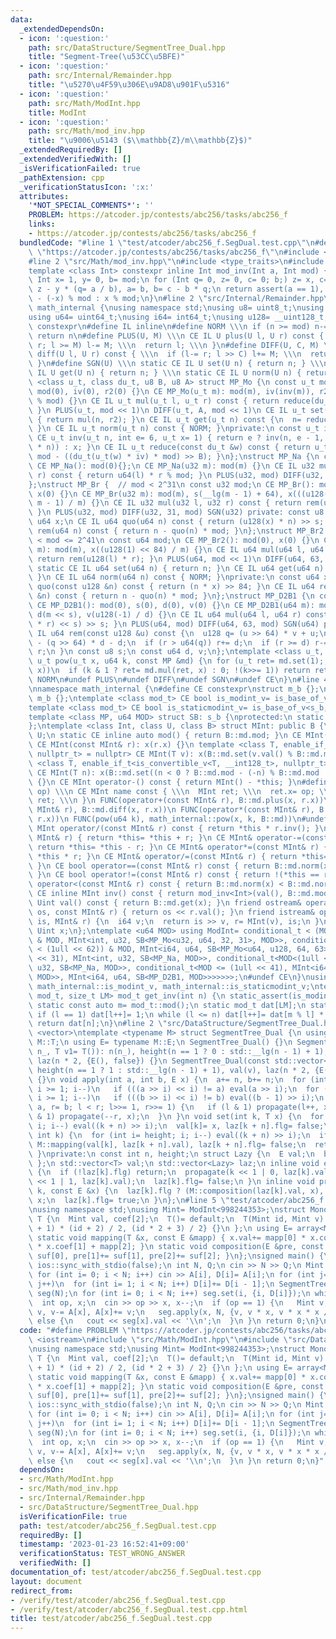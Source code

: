 ```yaml
---
data:
  _extendedDependsOn:
  - icon: ':question:'
    path: src/DataStructure/SegmentTree_Dual.hpp
    title: "Segment-Tree(\u53CC\u5BFE)"
  - icon: ':question:'
    path: src/Internal/Remainder.hpp
    title: "\u5270\u4F59\u306E\u9AD8\u901F\u5316"
  - icon: ':question:'
    path: src/Math/ModInt.hpp
    title: ModInt
  - icon: ':question:'
    path: src/Math/mod_inv.hpp
    title: "\u9006\u5143 ($\\mathbb{Z}/m\\mathbb{Z}$)"
  _extendedRequiredBy: []
  _extendedVerifiedWith: []
  _isVerificationFailed: true
  _pathExtension: cpp
  _verificationStatusIcon: ':x:'
  attributes:
    '*NOT_SPECIAL_COMMENTS*': ''
    PROBLEM: https://atcoder.jp/contests/abc256/tasks/abc256_f
    links:
    - https://atcoder.jp/contests/abc256/tasks/abc256_f
  bundledCode: "#line 1 \"test/atcoder/abc256_f.SegDual.test.cpp\"\n#define PROBLEM\
    \ \"https://atcoder.jp/contests/abc256/tasks/abc256_f\"\n#include <iostream>\n\
    #line 2 \"src/Math/mod_inv.hpp\"\n#include <type_traits>\n#include <cassert>\n\
    template <class Int> constexpr inline Int mod_inv(Int a, Int mod) {\n static_assert(std::is_signed_v<Int>);\n\
    \ Int x= 1, y= 0, b= mod;\n for (Int q= 0, z= 0, c= 0; b;) z= x, c= a, x= y, y=\
    \ z - y * (q= a / b), a= b, b= c - b * q;\n return assert(a == 1), x < 0 ? mod\
    \ - (-x) % mod : x % mod;\n}\n#line 2 \"src/Internal/Remainder.hpp\"\nnamespace\
    \ math_internal {\nusing namespace std;\nusing u8= uint8_t;\nusing u32= uint32_t;\n\
    using u64= uint64_t;\nusing i64= int64_t;\nusing u128= __uint128_t;\n#define CE\
    \ constexpr\n#define IL inline\n#define NORM \\\n if (n >= mod) n-= mod; \\\n\
    \ return n\n#define PLUS(U, M) \\\n CE IL U plus(U l, U r) const { \\\n  if (l+=\
    \ r; l >= M) l-= M; \\\n  return l; \\\n }\n#define DIFF(U, C, M) \\\n CE IL U\
    \ diff(U l, U r) const { \\\n  if (l-= r; l >> C) l+= M; \\\n  return l; \\\n\
    \ }\n#define SGN(U) \\\n static CE IL U set(U n) { return n; } \\\n static CE\
    \ IL U get(U n) { return n; } \\\n static CE IL U norm(U n) { return n; }\ntemplate\
    \ <class u_t, class du_t, u8 B, u8 A> struct MP_Mo {\n const u_t mod;\n CE MP_Mo():\
    \ mod(0), iv(0), r2(0) {}\n CE MP_Mo(u_t m): mod(m), iv(inv(m)), r2(-du_t(mod)\
    \ % mod) {}\n CE IL u_t mul(u_t l, u_t r) const { return reduce(du_t(l) * r);\
    \ }\n PLUS(u_t, mod << 1)\n DIFF(u_t, A, mod << 1)\n CE IL u_t set(u_t n) const\
    \ { return mul(n, r2); }\n CE IL u_t get(u_t n) const {\n  n= reduce(n);\n  NORM;\n\
    \ }\n CE IL u_t norm(u_t n) const { NORM; }\nprivate:\n const u_t iv, r2;\n static\
    \ CE u_t inv(u_t n, int e= 6, u_t x= 1) { return e ? inv(n, e - 1, x * (2 - x\
    \ * n)) : x; }\n CE IL u_t reduce(const du_t &w) const { return u_t(w >> B) +\
    \ mod - ((du_t(u_t(w) * iv) * mod) >> B); }\n};\nstruct MP_Na {\n const u32 mod;\n\
    \ CE MP_Na(): mod(0){};\n CE MP_Na(u32 m): mod(m) {}\n CE IL u32 mul(u32 l, u32\
    \ r) const { return u64(l) * r % mod; }\n PLUS(u32, mod) DIFF(u32, 31, mod) SGN(u32)\n\
    };\nstruct MP_Br {  // mod < 2^31\n const u32 mod;\n CE MP_Br(): mod(0), s(0),\
    \ x(0) {}\n CE MP_Br(u32 m): mod(m), s(__lg(m - 1) + 64), x(((u128(1) << s) +\
    \ m - 1) / m) {}\n CE IL u32 mul(u32 l, u32 r) const { return rem(u64(l) * r);\
    \ }\n PLUS(u32, mod) DIFF(u32, 31, mod) SGN(u32) private: const u8 s;\n const\
    \ u64 x;\n CE IL u64 quo(u64 n) const { return (u128(x) * n) >> s; }\n CE IL u32\
    \ rem(u64 n) const { return n - quo(n) * mod; }\n};\nstruct MP_Br2 {  // 2^20\
    \ < mod <= 2^41\n const u64 mod;\n CE MP_Br2(): mod(0), x(0) {}\n CE MP_Br2(u64\
    \ m): mod(m), x((u128(1) << 84) / m) {}\n CE IL u64 mul(u64 l, u64 r) const {\
    \ return rem(u128(l) * r); }\n PLUS(u64, mod << 1)\n DIFF(u64, 63, mod << 1)\n\
    \ static CE IL u64 set(u64 n) { return n; }\n CE IL u64 get(u64 n) const { NORM;\
    \ }\n CE IL u64 norm(u64 n) const { NORM; }\nprivate:\n const u64 x;\n CE IL u128\
    \ quo(const u128 &n) const { return (n * x) >> 84; }\n CE IL u64 rem(const u128\
    \ &n) const { return n - quo(n) * mod; }\n};\nstruct MP_D2B1 {\n const u64 mod;\n\
    \ CE MP_D2B1(): mod(0), s(0), d(0), v(0) {}\n CE MP_D2B1(u64 m): mod(m), s(__builtin_clzll(m)),\
    \ d(m << s), v(u128(-1) / d) {}\n CE IL u64 mul(u64 l, u64 r) const { return rem((u128(l)\
    \ * r) << s) >> s; }\n PLUS(u64, mod) DIFF(u64, 63, mod) SGN(u64) private: CE\
    \ IL u64 rem(const u128 &u) const {\n  u128 q= (u >> 64) * v + u;\n  u64 r= u64(u)\
    \ - (q >> 64) * d - d;\n  if (r > u64(q)) r+= d;\n  if (r >= d) r-= d;\n  return\
    \ r;\n }\n const u8 s;\n const u64 d, v;\n};\ntemplate <class u_t, class MP> CE\
    \ u_t pow(u_t x, u64 k, const MP &md) {\n for (u_t ret= md.set(1);; x= md.mul(x,\
    \ x))\n  if (k & 1 ? ret= md.mul(ret, x) : 0; !(k>>= 1)) return ret;\n}\n#undef\
    \ NORM\n#undef PLUS\n#undef DIFF\n#undef SGN\n#undef CE\n}\n#line 4 \"src/Math/ModInt.hpp\"\
    \nnamespace math_internal {\n#define CE constexpr\nstruct m_b {};\nstruct s_b:\
    \ m_b {};\ntemplate <class mod_t> CE bool is_modint_v= is_base_of_v<m_b, mod_t>;\n\
    template <class mod_t> CE bool is_staticmodint_v= is_base_of_v<s_b, mod_t>;\n\
    template <class MP, u64 MOD> struct SB: s_b {\nprotected:\n static CE MP md= MP(MOD);\n\
    };\ntemplate <class Int, class U, class B> struct MInt: public B {\n using Uint=\
    \ U;\n static CE inline auto mod() { return B::md.mod; }\n CE MInt(): x(0) {}\n\
    \ CE MInt(const MInt& r): x(r.x) {}\n template <class T, enable_if_t<is_modint_v<T>,\
    \ nullptr_t> = nullptr> CE MInt(T v): x(B::md.set(v.val() % B::md.mod)) {}\n template\
    \ <class T, enable_if_t<is_convertible_v<T, __int128_t>, nullptr_t> = nullptr>\
    \ CE MInt(T n): x(B::md.set((n < 0 ? B::md.mod - (-n) % B::md.mod : n % B::md.mod)))\
    \ {}\n CE MInt operator-() const { return MInt() - *this; }\n#define FUNC(name,\
    \ op) \\\n CE MInt name const { \\\n  MInt ret; \\\n  ret.x= op; \\\n  return\
    \ ret; \\\n }\n FUNC(operator+(const MInt& r), B::md.plus(x, r.x))\n FUNC(operator-(const\
    \ MInt& r), B::md.diff(x, r.x))\n FUNC(operator*(const MInt& r), B::md.mul(x,\
    \ r.x))\n FUNC(pow(u64 k), math_internal::pow(x, k, B::md))\n#undef FUNC\n CE\
    \ MInt operator/(const MInt& r) const { return *this * r.inv(); }\n CE MInt& operator+=(const\
    \ MInt& r) { return *this= *this + r; }\n CE MInt& operator-=(const MInt& r) {\
    \ return *this= *this - r; }\n CE MInt& operator*=(const MInt& r) { return *this=\
    \ *this * r; }\n CE MInt& operator/=(const MInt& r) { return *this= *this / r;\
    \ }\n CE bool operator==(const MInt& r) const { return B::md.norm(x) == B::md.norm(r.x);\
    \ }\n CE bool operator!=(const MInt& r) const { return !(*this == r); }\n CE bool\
    \ operator<(const MInt& r) const { return B::md.norm(x) < B::md.norm(r.x); }\n\
    \ CE inline MInt inv() const { return mod_inv<Int>(val(), B::md.mod); }\n CE inline\
    \ Uint val() const { return B::md.get(x); }\n friend ostream& operator<<(ostream&\
    \ os, const MInt& r) { return os << r.val(); }\n friend istream& operator>>(istream&\
    \ is, MInt& r) {\n  i64 v;\n  return is >> v, r= MInt(v), is;\n }\nprivate:\n\
    \ Uint x;\n};\ntemplate <u64 MOD> using ModInt= conditional_t < (MOD < (1 << 30))\
    \ & MOD, MInt<int, u32, SB<MP_Mo<u32, u64, 32, 31>, MOD>>, conditional_t < (MOD\
    \ < (1ull << 62)) & MOD, MInt<i64, u64, SB<MP_Mo<u64, u128, 64, 63>, MOD>>, conditional_t<MOD<(1u\
    \ << 31), MInt<int, u32, SB<MP_Na, MOD>>, conditional_t<MOD<(1ull << 32), MInt<i64,\
    \ u32, SB<MP_Na, MOD>>, conditional_t<MOD <= (1ull << 41), MInt<i64, u64, SB<MP_Br2,\
    \ MOD>>, MInt<i64, u64, SB<MP_D2B1, MOD>>>>>>>;\n#undef CE\n}\nusing math_internal::ModInt,\
    \ math_internal::is_modint_v, math_internal::is_staticmodint_v;\ntemplate <class\
    \ mod_t, size_t LM> mod_t get_inv(int n) {\n static_assert(is_modint_v<mod_t>);\n\
    \ static const auto m= mod_t::mod();\n static mod_t dat[LM];\n static int l= 1;\n\
    \ if (l == 1) dat[l++]= 1;\n while (l <= n) dat[l++]= dat[m % l] * (m - m / l);\n\
    \ return dat[n];\n}\n#line 2 \"src/DataStructure/SegmentTree_Dual.hpp\"\n#include\
    \ <vector>\ntemplate <typename M> struct SegmentTree_Dual {\n using T= typename\
    \ M::T;\n using E= typename M::E;\n SegmentTree_Dual() {}\n SegmentTree_Dual(int\
    \ n_, T v1= T()): n(n_), height(n == 1 ? 0 : std::__lg(n - 1) + 1), val(n, v1),\
    \ laz(n * 2, {E(), false}) {}\n SegmentTree_Dual(const std::vector<T> &v): n(v.size()),\
    \ height(n == 1 ? 1 : std::__lg(n - 1) + 1), val(v), laz(n * 2, {E(), false})\
    \ {}\n void apply(int a, int b, E x) {\n  a+= n, b+= n;\n  for (int i= height;\
    \ i >= 1; i--)\n   if (((a >> i) << i) != a) eval(a >> i);\n  for (int i= height;\
    \ i >= 1; i--)\n   if (((b >> i) << i) != b) eval((b - 1) >> i);\n  for (int l=\
    \ a, r= b; l < r; l>>= 1, r>>= 1) {\n   if (l & 1) propagate(l++, x);\n   if (r\
    \ & 1) propagate(--r, x);\n  }\n }\n void set(int k, T x) {\n  for (int i= height;\
    \ i; i--) eval((k + n) >> i);\n  val[k]= x, laz[k + n].flg= false;\n }\n T operator[](const\
    \ int k) {\n  for (int i= height; i; i--) eval((k + n) >> i);\n  if (laz[k + n].flg)\
    \ M::mapping(val[k], laz[k + n].val), laz[k + n].flg= false;\n  return val[k];\n\
    \ }\nprivate:\n const int n, height;\n struct Lazy {\n  E val;\n  bool flg;\n\
    \ };\n std::vector<T> val;\n std::vector<Lazy> laz;\n inline void eval(int k)\
    \ {\n  if (!laz[k].flg) return;\n  propagate(k << 1 | 0, laz[k].val), propagate(k\
    \ << 1 | 1, laz[k].val);\n  laz[k].flg= false;\n }\n inline void propagate(int\
    \ k, const E &x) {\n  laz[k].flg ? (M::composition(laz[k].val, x), x) : laz[k].val=\
    \ x;\n  laz[k].flg= true;\n }\n};\n#line 5 \"test/atcoder/abc256_f.SegDual.test.cpp\"\
    \nusing namespace std;\nusing Mint= ModInt<998244353>;\nstruct Mono {\n struct\
    \ T {\n  Mint val, coef[2];\n  T()= default;\n  T(Mint id, Mint v): val(v), coef{(id\
    \ + 1) * (id + 2) / 2, (id * 2 + 3) / 2} {}\n };\n using E= array<Mint, 3>;\n\
    \ static void mapping(T &x, const E &mapp) { x.val+= mapp[0] * x.coef[0] - mapp[1]\
    \ * x.coef[1] + mapp[2]; }\n static void composition(E &pre, const E &suf) { pre[0]+=\
    \ suf[0], pre[1]+= suf[1], pre[2]+= suf[2]; }\n};\nsigned main() {\n cin.tie(0);\n\
    \ ios::sync_with_stdio(false);\n int N, Q;\n cin >> N >> Q;\n Mint A[N], D[N];\n\
    \ for (int i= 0; i < N; i++) cin >> A[i], D[i]= A[i];\n for (int j= 0; j < 3;\
    \ j++)\n  for (int i= 1; i < N; i++) D[i]+= D[i - 1];\n SegmentTree_Dual<Mono>\
    \ seg(N);\n for (int i= 0; i < N; i++) seg.set(i, {i, D[i]});\n while (Q--) {\n\
    \  int op, x;\n  cin >> op >> x, x--;\n  if (op == 1) {\n   Mint v;\n   cin >>\
    \ v, v-= A[x], A[x]+= v;\n   seg.apply(x, N, {v, v * x, v * x * x / 2});\n  }\
    \ else {\n   cout << seg[x].val << '\\n';\n  }\n }\n return 0;\n}\n"
  code: "#define PROBLEM \"https://atcoder.jp/contests/abc256/tasks/abc256_f\"\n#include\
    \ <iostream>\n#include \"src/Math/ModInt.hpp\"\n#include \"src/DataStructure/SegmentTree_Dual.hpp\"\
    \nusing namespace std;\nusing Mint= ModInt<998244353>;\nstruct Mono {\n struct\
    \ T {\n  Mint val, coef[2];\n  T()= default;\n  T(Mint id, Mint v): val(v), coef{(id\
    \ + 1) * (id + 2) / 2, (id * 2 + 3) / 2} {}\n };\n using E= array<Mint, 3>;\n\
    \ static void mapping(T &x, const E &mapp) { x.val+= mapp[0] * x.coef[0] - mapp[1]\
    \ * x.coef[1] + mapp[2]; }\n static void composition(E &pre, const E &suf) { pre[0]+=\
    \ suf[0], pre[1]+= suf[1], pre[2]+= suf[2]; }\n};\nsigned main() {\n cin.tie(0);\n\
    \ ios::sync_with_stdio(false);\n int N, Q;\n cin >> N >> Q;\n Mint A[N], D[N];\n\
    \ for (int i= 0; i < N; i++) cin >> A[i], D[i]= A[i];\n for (int j= 0; j < 3;\
    \ j++)\n  for (int i= 1; i < N; i++) D[i]+= D[i - 1];\n SegmentTree_Dual<Mono>\
    \ seg(N);\n for (int i= 0; i < N; i++) seg.set(i, {i, D[i]});\n while (Q--) {\n\
    \  int op, x;\n  cin >> op >> x, x--;\n  if (op == 1) {\n   Mint v;\n   cin >>\
    \ v, v-= A[x], A[x]+= v;\n   seg.apply(x, N, {v, v * x, v * x * x / 2});\n  }\
    \ else {\n   cout << seg[x].val << '\\n';\n  }\n }\n return 0;\n}"
  dependsOn:
  - src/Math/ModInt.hpp
  - src/Math/mod_inv.hpp
  - src/Internal/Remainder.hpp
  - src/DataStructure/SegmentTree_Dual.hpp
  isVerificationFile: true
  path: test/atcoder/abc256_f.SegDual.test.cpp
  requiredBy: []
  timestamp: '2023-01-23 16:52:41+09:00'
  verificationStatus: TEST_WRONG_ANSWER
  verifiedWith: []
documentation_of: test/atcoder/abc256_f.SegDual.test.cpp
layout: document
redirect_from:
- /verify/test/atcoder/abc256_f.SegDual.test.cpp
- /verify/test/atcoder/abc256_f.SegDual.test.cpp.html
title: test/atcoder/abc256_f.SegDual.test.cpp
---
```

